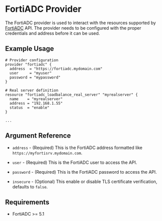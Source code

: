 # FortiADC Provider

The FortiADC provider is used to interact with the resources supported by [FortiADC](https://www.fortinet.com/products/application-delivery-controller/fortiadc) API. The provider needs to be configured with the proper credentials and address before it can be used.

## Example Usage

```hcl
# Provider configuration
provider "fortiadc" {
  address  = "https://fortiadc.mydomain.com"
  user     = "myuser"
  password = "mypassword"
}

# Real server definition
resource "fortiadc_loadbalance_real_server" "myrealserver" {
  name    = "myrealserver"
  address = "192.168.1.55"
  status  = "enable"
}

...
```

## Argument Reference

* `address` - (Required) This is the FortiADC address formatted like `https://myfortisrv.mydomain.com`.

* `user` - (Required) This is the FortiADC user to access the API.

* `password` - (Required) This is the FortiADC password to access the API.

* `insecure` - (Optional) This enable or disable TLS certificate verification, defaults to `false`.

## Requirements

* FortiADC >= 5.1